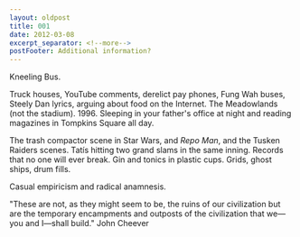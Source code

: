 ```yaml
---
layout: oldpost
title: 001
date: 2012-03-08
excerpt_separator: <!--more-->
postFooter: Additional information?
---
```


Kneeling Bus.

Truck houses, YouTube comments, derelict pay phones, Fung Wah buses, Steely Dan lyrics, arguing about food on the Internet. The Meadowlands (not the stadium). 1996. Sleeping in your father's office at night and reading magazines in Tompkins Square all day.

The trash compactor scene in Star Wars, and <em>Repo Man</em>, and the Tusken Raiders scenes. Tatís hitting two grand slams in the same inning. Records that no one will ever break. Gin and tonics in plastic cups. Grids, ghost ships, drum fills.

Casual empiricism and radical anamnesis.

"These are not, as they might seem to be, the ruins of our civilization but are the temporary encampments and outposts of the civilization that we—you and I—shall build." John Cheever